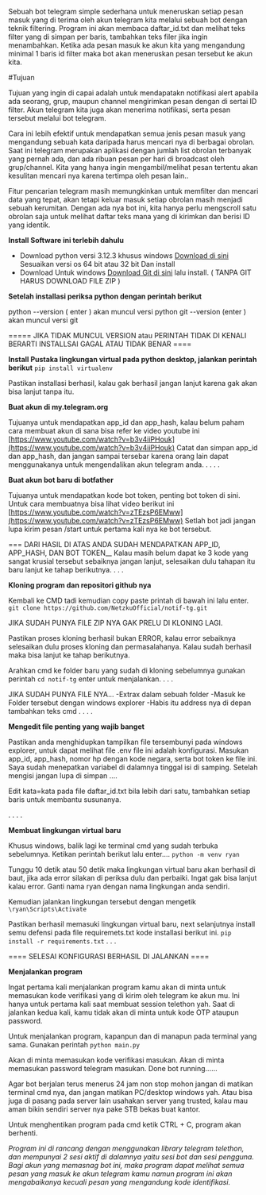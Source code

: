 Sebuah bot telegram simple sederhana untuk meneruskan setiap pesan masuk yang di terima oleh akun telegram kita melalui sebuah bot dengan teknik filtering.
Program ini akan membaca daftar_id.txt dan melihat teks filter yang di simpan per baris, tambahkan teks filer jika ingin menambahkan.
Ketika ada pesan masuk ke akun kita yang mengandung minimal 1 baris id filter maka bot akan meneruskan pesan tersebut ke akun kita.

#Tujuan

Tujuan yang ingin di capai adalah untuk mendapatakn notifikasi alert apabila ada seorang, grup, maupun channel mengirimkan pesan dengan  di sertai ID filter.
Akun telegram kita juga akan menerima notifikasi, serta pesan tersebut melalui bot telegram. 


Cara ini lebih efektif untuk mendapatkan semua jenis pesan masuk yang mengandung sebuah kata daripada harus mencari nya di berbagai obrolan. 
Saat ini telegram merupakan aplikasi dengan jumlah list obrolan terbanyak yang pernah ada, dan ada ribuan pesan per hari di broadcast oleh grup/channel.
Kita yang hanya ingin mengambil/melihat pesan tertentu akan kesulitan mencari nya karena tertimpa oleh pesan lain..


Fitur pencarian telegram masih memungkinkan untuk memfilter dan mencari data yang tepat, akan tetapi keluar masuk setiap obrolan masih menjadi sebuah kerumitan.
Dengan ada nya bot ini, kita hanya perlu mengscroll satu obrolan saja untuk melihat daftar teks mana yang di kirimkan dan berisi ID yang identik.


**Install Software ini terlebih dahulu**

- Download python versi 3.12.3 khusus windows [Download di sini](https://www.python.org/downloads/release/python-3123/) Sesuaikan versi os 64 bit atau 32 bit Dan install
- Download Untuk windows [Download Git di sini](https://git-scm.com/downloads) lalu install. ( TANPA GIT HARUS DOWNLOAD FILE ZIP )

**Setelah installasi periksa python dengan perintah berikut**

python --version ( enter ) akan muncul versi python
git --version (enter ) akan muncul versi git

===== JIKA TIDAK MUNCUL VERSION atau PERINTAH TIDAK DI KENALI BERARTI INSTALLSAI GAGAL ATAU TIDAK BENAR ==== 


**Install Pustaka lingkungan virtual pada python desktop, jalankan perintah berikut**
`pip install virtualenv`

Pastikan installasi berhasil, kalau gak berhasil jangan lanjut karena gak akan bisa lanjut tanpa itu.









**Buat akun di my.telegram.org**

Tujuanya untuk mendapatkan app_id dan app_hash, kalau belum paham cara membuat akun di sana bisa refer ke video youtube ini [https://www.youtube.com/watch?v=b3v4iiPHouk](https://www.youtube.com/watch?v=b3v4iiPHouk)
Catat dan simpan app_id dan app_hash, dan jangan sampai tersebar karena orang lain dapat menggunakanya untuk mengendalikan akun telegram anda.
.
.
.
.

**Buat akun bot baru di botfather**

Tujuanya untuk mendapatkan kode bot token, penting bot token di sini. Untuk cara membuatnya bisa lihat video berikut ini [https://www.youtube.com/watch?v=zTEzsP6EMww](https://www.youtube.com/watch?v=zTEzsP6EMww)
Setlah bot jadi jangan lupa kirim pesan /start untuk pertama kali nya ke bot tersebut.

=== DARI HASIL DI ATAS ANDA SUDAH MENDAPATKAN APP_ID, APP_HASH, DAN BOT TOKEN__
Kalau masih belum dapat ke 3 kode yang sangat krusial tersebut sebaiknya jangan lanjut, selesaikan dulu tahapan itu baru lanjut ke tahap berikutnya. 
.
.
.

**Kloning program dan repositori github nya**

Kembali ke CMD tadi kemudian copy paste printah di bawah ini lalu enter.
`git clone https://github.com/NetzkuOfficial/notif-tg.git`

JIKA SUDAH PUNYA FILE ZIP NYA GAK PRELU DI KLONING LAGI.

Pastikan proses kloning berhasil bukan ERROR, kalau error sebaiknya selesaikan dulu proses kloning dan permasalahanya.
Kalau sudah berhasil maka bisa lanjut ke tahap berikutnya.

Arahkan cmd ke folder baru yang sudah di kloning sebelumnya gunakan perintah 
`cd notif-tg` enter untuk menjalankan.
.
.
.


JIKA SUDAH PUNYA FILE NYA...
-Extrax dalam sebuah folder
-Masuk ke Folder tersebut dengan windows explorer
-Habis itu address nya di depan tambahkan teks cmd
.
.
.
.



**Mengedit file penting yang wajib banget**

Pastikan anda menghidupkan tampilkan file tersembunyi pada windows explorer, untuk dapat melihat file .env file ini adalah konfigurasi.
Masukan app_id, app_hash, nomor hp dengan kode negara, serta bot token ke file ini. Saya sudah menepatkan variabel di dalamnya tinggal isi di samping.
Setelah mengisi jangan lupa di simpan ....

Edit kata=kata pada file daftar_id.txt bila lebih dari satu, tambahkan setiap baris untuk membantu susunanya.

.
.
.
.

**Membuat lingkungan virtual baru**

Khusus windows, balik lagi ke terminal cmd yang sudah terbuka sebelumnya. Ketikan perintah berikut lalu enter....
`python -m venv ryan`

Tunggu 10 detik atau 50 detik maka lingkungan virtual baru akan berhasil di baut, jika ada error silakan di periksa dulu  dan perbaiki.
Ingat gak bisa lanjut kalau error. Ganti nama ryan dengan nama lingkungan anda sendiri.

Kemudian jalankan lingkungan tersebut dengan mengetik 
`\ryan\Scripts\Activate`

Pastikan berhasil memasuki lingkungan virtual baru, next selanjutnya install semu defensi pada file requiremets.txt kode installasi berikut ini.
`pip install -r requirements.txt`
.
.
.


==== SELESAI KONFIGURASI BERHASIL DI JALANKAN ====

**Menjalankan program**

Ingat pertama kali menjalankan program kamu akan di minta untuk memasukan kode verifikasi yang di kirim oleh telegram ke akun mu. Ini hanya untuk pertama kali saat membuat session telethon yah.
Saat di jalankan kedua kali, kamu tidak akan di minta untuk kode OTP ataupun password.

Untuk menjalankan program, kapanpun dan di manapun pada terminal yang sama. Gunakan perintah 
`python main.py`

Akan di minta memasukan kode verifikasi masukan.
Akan di minta memasukan password telegram masukan.
Done bot running......

Agar bot berjalan terus menerus 24 jam non stop mohon jangan di matikan terminal cmd nya, dan jangan matikan PC/desktop windows yah. 
Atau bisa juga di pasang pada server lain usahakan server yang trusted, kalau mau aman bikin sendiri server nya pake STB bekas buat kantor.

Untuk menghentikan program pada cmd ketik CTRL + C, program akan berhenti.


_Program ini di rancang dengan menggunakan library telegram telethon, 
dan mempunyai 2 sesi aktif di dalamnya yaitu sesi bot dan sesi pengguna. Bagi akun yang memasnag bot ini, maka program dapat melihat semua pesan yang masuk ke akun telegram kamu namun program ini akan mengabaikanya kecuali pesan yang mengandung kode identifikasi._

